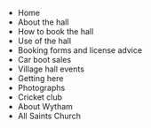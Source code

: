 * Home
 * About the hall
 * How to book the hall
 * Use of the hall
 * Booking forms and license advice
* Car boot sales
* Village hall events
* Getting here
* Photographs
* Cricket club
* About Wytham
* All Saints Church
